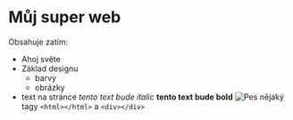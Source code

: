# Můj super web
Obsahuje zatím:
* Ahoj světe
* Základ designu
    * barvy
    * obrázky
* text na stránce
*tento text bude italic*
**tento text bude bold**
![Pes](https://1gr.cz/fotky/lidovky/19/122/r7/ELE800579_pes.jpg)
nějaký tagy ``<html></html>`` a ``<div></div>``